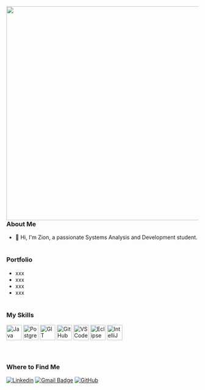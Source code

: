 

<img align="right" height="560em" src="https://raw.githubusercontent.com/gist/ZionCruz/e366ed51d76ef7e2bc9986035a19e8dd/raw/5bb8854a3026e191bcb0289708d70de549c7a02a/githubcard.svg"/>

### About Me
- 🤔 Hi, I'm Zion, a passionate Systems Analysis and Development student.
<br></br>

### Portfolio
- xxx
- xxx
- xxx
- xxx
<br></br>

### My Skills
<div style="display: inline_block">
    <img alt="Java" height="40" width="40" src="https://cdn.jsdelivr.net/gh/devicons/devicon@latest/icons/java/java-original-wordmark.svg" />
    <img alt="PostgreSQL" height="40" width="40" src="https://cdn.jsdelivr.net/gh/devicons/devicon@latest/icons/postgresql/postgresql-original.svg" />
    <img alt="GIT" height="40" width="40" src="https://cdn.jsdelivr.net/gh/devicons/devicon@latest/icons/git/git-original.svg" />
    <img alt="GitHub" height="40" width="40" src="https://cdn.jsdelivr.net/gh/devicons/devicon@latest/icons/github/github-original.svg" />
    <img alt="VSCode" height="40" width="40" src="https://cdn.jsdelivr.net/gh/devicons/devicon@latest/icons/vscode/vscode-original.svg" />
    <img alt="Eclipse" height="40" width="40" src="https://cdn.jsdelivr.net/gh/devicons/devicon@latest/icons/eclipse/eclipse-original.svg" />
    <img alt="IntelliJ" height="40" width="40" src="https://cdn.jsdelivr.net/gh/devicons/devicon@latest/icons/intellij/intellij-original.svg" />
</div>
<br></br>

### Where to Find Me

[![Linkedin](https://img.shields.io/badge/-linkedin-blue?style=flat-square&logo=Linkedin&logoColor=white&link=https://www.linkedin.com/in/zion-cruz-a7752a30a/)](https://www.linkedin.com/in/zion-cruz-a7752a30a/)
[![Gmail Badge](https://img.shields.io/badge/-zthauront@gmail.com-006bed?style=flat-square&logo=Gmail&logoColor=white&link=mailto:zthauront@gmail.com)](mailto:zthauront@gmail.com)
[![GitHub](https://img.shields.io/github/followers/ZionCruz?label=follow&style=social)](https://github.com/ZionCruz)
